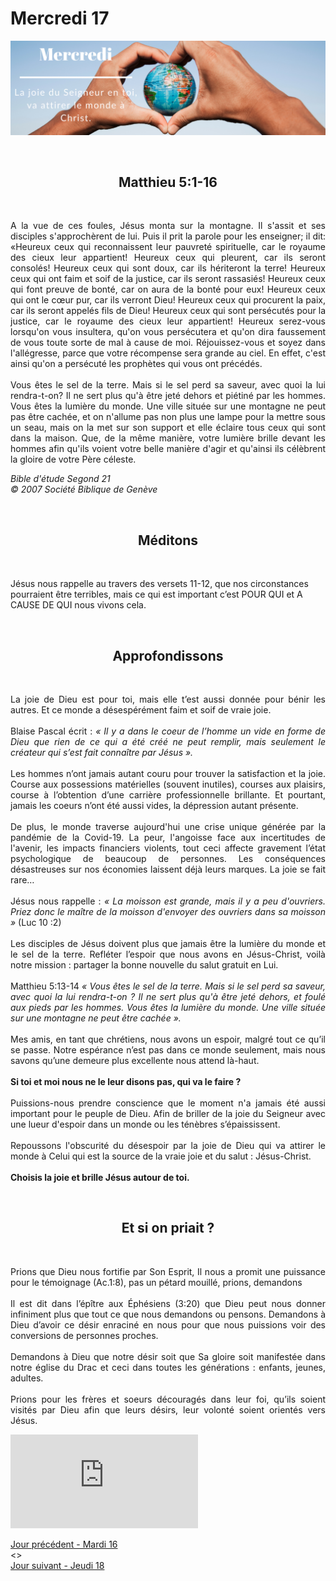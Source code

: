 # Mercredi 17
![alt text](images/SDP-Mercredi-2.png "Mercredi 17 - La joie du Seigneur en toi, va attirer le monde à Christ.")

<br/>
<center><h2>Matthieu 5:1-16</h2></center>
<br/>

<p align="justify">
A la vue de ces foules, Jésus monta sur la montagne. Il s'assit et ses disciples s'approchèrent de lui. Puis il prit la parole pour les enseigner; il dit:
«Heureux ceux qui reconnaissent leur pauvreté spirituelle, car le royaume des cieux leur appartient! Heureux ceux qui pleurent, car ils seront consolés! Heureux ceux qui sont doux, car ils hériteront la terre! Heureux ceux qui ont faim et soif de la justice, car ils seront rassasiés! Heureux ceux qui font preuve de bonté, car on aura de la bonté pour eux! Heureux ceux qui ont le cœur pur, car ils verront Dieu! Heureux ceux qui procurent la paix, car ils seront appelés fils de Dieu! Heureux ceux qui sont persécutés pour la justice, car le royaume des cieux leur appartient! Heureux serez-vous lorsqu'on vous insultera, qu'on vous persécutera et qu'on dira faussement de vous toute sorte de mal à cause de moi. Réjouissez-vous et soyez dans l'allégresse, parce que votre récompense sera grande au ciel. En effet, c'est ainsi qu'on a persécuté les prophètes qui vous ont précédés.
<br/><br/>
Vous êtes le sel de la terre. Mais si le sel perd sa saveur, avec quoi la lui rendra-t-on? Il ne sert plus qu'à être jeté dehors et piétiné par les hommes. Vous êtes la lumière du monde. Une ville située sur une montagne ne peut pas être cachée, et on n'allume pas non plus une lampe pour la mettre sous un seau, mais on la met sur son support et elle éclaire tous ceux qui sont dans la maison. Que, de la même manière, votre lumière brille devant les hommes afin qu'ils voient votre belle manière d'agir et qu'ainsi ils célèbrent la gloire de votre Père céleste.
</p>

<i>Bible d'étude Segond 21<br />
© 2007 Société Biblique de Genève</i>

<br/>
<center><h2>Méditons</h2></center>
<br/>

Jésus nous rappelle au travers des versets 11-12, que nos circonstances pourraient être terribles, mais ce qui est important c’est POUR QUI et A CAUSE DE QUI nous vivons cela.

<br/>
<center><h2>Approfondissons</h2></center>
<br/>

<p align="justify">
La joie de Dieu est pour toi, mais elle t’est aussi donnée pour bénir les autres. Et ce monde a désespérément faim et soif de vraie joie.
<br/><br/>
Blaise Pascal écrit : <i>« Il y a dans le coeur de l’homme un vide en forme de Dieu que rien de ce qui a été créé ne peut remplir, mais seulement le créateur qui s’est fait connaître par Jésus ».</i>
<br/><br/>
Les hommes n’ont jamais autant couru pour trouver la satisfaction et la joie. Course aux possessions matérielles (souvent inutiles), courses aux plaisirs, course à l’obtention d’une carrière professionnelle brillante. Et pourtant, jamais les coeurs n’ont été aussi vides, la dépression autant présente.
<br/><br/>
De plus, le monde traverse aujourd'hui une crise unique générée par la pandémie de la Covid-19. La peur, l'angoisse face aux incertitudes de l'avenir, les impacts financiers violents, tout ceci affecte gravement l’état psychologique de beaucoup de personnes. Les conséquences désastreuses sur nos économies laissent déjà leurs marques. La joie se fait rare…
<br/><br/>
Jésus nous rappelle : <i>« La moisson est grande, mais il y a peu d'ouvriers. Priez donc le maître de la moisson d'envoyer des ouvriers dans sa moisson »</i> (Luc 10 :2)
<br/><br/>
Les disciples de Jésus doivent plus que jamais être la lumière du monde et le sel de la terre. Refléter l’espoir que nous avons en Jésus-Christ, voilà notre mission : partager la bonne nouvelle du salut gratuit en Lui.
<br/><br/>
Matthieu 5:13-14 <i>« Vous êtes le sel de la terre. Mais si le sel perd sa saveur, avec quoi la lui rendra-t-on ? Il ne sert plus qu'à être jeté dehors, et foulé aux pieds par les hommes. Vous êtes la lumière du monde. Une ville située sur une montagne ne peut être cachée ».</i>
<br/><br/>
Mes amis, en tant que chrétiens, nous avons un espoir, malgré tout ce qu’il se passe. Notre espérance n’est pas dans ce monde seulement, mais nous savons qu’une demeure plus excellente nous attend là-haut.
<br/><br/>
<b>Si toi et moi nous ne le leur disons pas, qui va le faire ?</b>
<br/><br/>
Puissions-nous prendre conscience que le moment n'a jamais été aussi important pour le peuple de Dieu. Afin de briller de la joie du Seigneur avec une lueur d'espoir dans un monde ou les ténèbres s’épaississent.
<br/><br/>
Repoussons l'obscurité du désespoir par la joie de Dieu qui va attirer le monde à Celui qui est la source de la vraie joie et du salut : Jésus-Christ.
<br/><br/>
<b>Choisis la joie et brille Jésus autour de toi.</b>
</p>

<br/>
<center><h2>Et si on priait ?</h2></center>
<br/>

<p align="justify">
Prions que Dieu nous fortifie par Son Esprit, Il nous a promit une puissance pour le témoignage (Ac.1:8), pas un pétard mouillé, prions, demandons 
<br/><br/>
Il est dit dans l’épître aux Éphésiens (3:20) que Dieu peut nous donner infiniment plus que tout ce que nous demandons ou pensons. Demandons à Dieu d’avoir ce désir enraciné en nous pour que nous puissions voir des conversions de personnes proches.
<br/><br/>
Demandons à Dieu que notre désir soit que Sa gloire soit manifestée dans notre église du Drac et ceci dans toutes les générations : enfants, jeunes, adultes.
<br/><br/>
Prions pour les frères et soeurs découragés dans leur foi, qu’ils soient visités par Dieu afin que leurs désirs, leur volonté soient orientés vers Jésus.
</p>

<div class="container">
<iframe src="https://www.youtube.com/watch?v=Z-cHnX8iAw8" 
frameborder="0" allowfullscreen class="video"></iframe>
</div>

[Jour précédent - Mardi 16](mardi.md)<br/> <> <br/>
[Jour suivant - Jeudi 18](jeudi.md)
